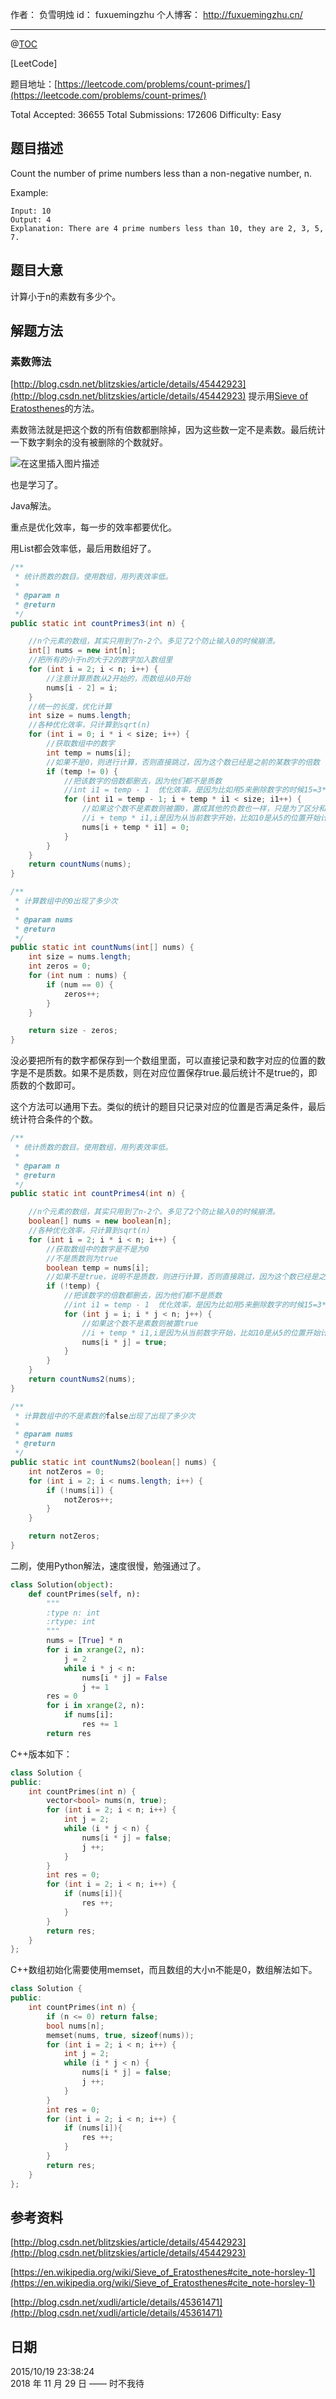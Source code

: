 作者： 负雪明烛
id：	fuxuemingzhu
个人博客：	http://fuxuemingzhu.cn/

---
@[TOC](目录)

[LeetCode]

题目地址：[https://leetcode.com/problems/count-primes/](https://leetcode.com/problems/count-primes/)

Total Accepted: 36655 Total Submissions: 172606 Difficulty: Easy


## 题目描述

Count the number of prime numbers less than a non-negative number, n.

Example:

	Input: 10
	Output: 4
	Explanation: There are 4 prime numbers less than 10, they are 2, 3, 5, 7.

## 题目大意

计算小于n的素数有多少个。

## 解题方法


### 素数筛法

[http://blog.csdn.net/blitzskies/article/details/45442923](http://blog.csdn.net/blitzskies/article/details/45442923)  提示用[Sieve of Eratosthenes](https://en.wikipedia.org/wiki/Sieve_of_Eratosthenes)的方法。

素数筛法就是把这个数的所有倍数都删除掉，因为这些数一定不是素数。最后统计一下数字剩余的没有被删除的个数就好。

![在这里插入图片描述](https://upload.wikimedia.org/wikipedia/commons/b/b9/Sieve_of_Eratosthenes_animation.gif)

也是学习了。

Java解法。

重点是优化效率，每一步的效率都要优化。

用List都会效率低，最后用数组好了。


```java
/**
 * 统计质数的数目。使用数组，用列表效率低。
 *
 * @param n
 * @return
 */
public static int countPrimes3(int n) {

	//n个元素的数组，其实只用到了n-2个。多见了2个防止输入0的时候崩溃。
	int[] nums = new int[n];
	//把所有的小于n的大于2的数字加入数组里
	for (int i = 2; i < n; i++) {
		//注意计算质数从2开始的，而数组从0开始
		nums[i - 2] = i;
	}
	//统一的长度，优化计算
	int size = nums.length;
	//各种优化效率，只计算到sqrt(n)
	for (int i = 0; i * i < size; i++) {
		//获取数组中的数字
		int temp = nums[i];
		//如果不是0，则进行计算，否则直接跳过，因为这个数已经是之前的某数字的倍数
		if (temp != 0) {
			//把该数字的倍数都删去，因为他们都不是质数
			//int i1 = temp - 1  优化效率，是因为比如用5来删除数字的时候15=3*5已经被删除过了，所以从20=5*4开始删除
			for (int i1 = temp - 1; i + temp * i1 < size; i1++) {
				//如果这个数不是素数则被置0，置成其他的负数也一样，只是为了区分和统计
				//i + temp * i1,i是因为从当前数字开始，比如10是从5的位置开始计算位置
				nums[i + temp * i1] = 0;
			}
		}
	}
	return countNums(nums);
}

/**
 * 计算数组中的0出现了多少次
 *
 * @param nums
 * @return
 */
public static int countNums(int[] nums) {
	int size = nums.length;
	int zeros = 0;
	for (int num : nums) {
		if (num == 0) {
			zeros++;
		}
	}

	return size - zeros;
}
```

没必要把所有的数字都保存到一个数组里面，可以直接记录和数字对应的位置的数字是不是质数。如果不是质数，则在对应位置保存true.最后统计不是true的，即质数的个数即可。

这个方法可以通用下去。类似的统计的题目只记录对应的位置是否满足条件，最后统计符合条件的个数。

```java
/**
 * 统计质数的数目。使用数组，用列表效率低。
 *
 * @param n
 * @return
 */
public static int countPrimes4(int n) {

	//n个元素的数组，其实只用到了n-2个。多见了2个防止输入0的时候崩溃。
	boolean[] nums = new boolean[n];
	//各种优化效率，只计算到sqrt(n)
	for (int i = 2; i * i < n; i++) {
		//获取数组中的数字是不是为0
		//不是质数则为true
		boolean temp = nums[i];
		//如果不是true，说明不是质数，则进行计算，否则直接跳过，因为这个数已经是之前的某数字的倍数
		if (!temp) {
			//把该数字的倍数都删去，因为他们都不是质数
			//int i1 = temp - 1  优化效率，是因为比如用5来删除数字的时候15=3*5已经被删除过了，所以从20=5*4开始删除
			for (int j = i; i * j < n; j++) {
				//如果这个数不是素数则被置true
				//i + temp * i1,i是因为从当前数字开始，比如10是从5的位置开始计算位置
				nums[i * j] = true;
			}
		}
	}
	return countNums2(nums);
}

/**
 * 计算数组中的不是素数的false出现了出现了多少次
 *
 * @param nums
 * @return
 */
public static int countNums2(boolean[] nums) {
	int notZeros = 0;
	for (int i = 2; i < nums.length; i++) {
		if (!nums[i]) {
			notZeros++;
		}
	}

	return notZeros;
}
```

二刷，使用Python解法，速度很慢，勉强通过了。

```python
class Solution(object):
    def countPrimes(self, n):
        """
        :type n: int
        :rtype: int
        """
        nums = [True] * n
        for i in xrange(2, n):
            j = 2
            while i * j < n:
                nums[i * j] = False
                j += 1
        res = 0
        for i in xrange(2, n):
            if nums[i]:
                res += 1
        return res
```

C++版本如下：

```cpp
class Solution {
public:
    int countPrimes(int n) {
        vector<bool> nums(n, true);
        for (int i = 2; i < n; i++) {
            int j = 2;
            while (i * j < n) {
                nums[i * j] = false;
                j ++;
            }
        }
        int res = 0;
        for (int i = 2; i < n; i++) {
            if (nums[i]){
                res ++;
            }
        }
        return res;
    }
};
```

C++数组初始化需要使用memset，而且数组的大小n不能是0，数组解法如下。

```cpp
class Solution {
public:
    int countPrimes(int n) {
        if (n <= 0) return false;
        bool nums[n];
        memset(nums, true, sizeof(nums));
        for (int i = 2; i < n; i++) {
            int j = 2;
            while (i * j < n) {
                nums[i * j] = false;
                j ++;
            }
        }
        int res = 0;
        for (int i = 2; i < n; i++) {
            if (nums[i]){
                res ++;
            }
        }
        return res;
    }
};
```

## 参考资料

[http://blog.csdn.net/blitzskies/article/details/45442923](http://blog.csdn.net/blitzskies/article/details/45442923)

[https://en.wikipedia.org/wiki/Sieve_of_Eratosthenes#cite_note-horsley-1](https://en.wikipedia.org/wiki/Sieve_of_Eratosthenes#cite_note-horsley-1)

[http://blog.csdn.net/xudli/article/details/45361471](http://blog.csdn.net/xudli/article/details/45361471)

## 日期

2015/10/19 23:38:24   
2018 年 11 月 29 日 —— 时不我待
